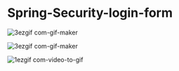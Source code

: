 # Spring-Security-login-form





![3ezgif com-gif-maker](https://user-images.githubusercontent.com/26305085/63642703-57f8ee00-c691-11e9-91c5-ee3269aaef0a.gif)



![3ezgif com-gif-maker](https://user-images.githubusercontent.com/26305085/63642737-fab16c80-c691-11e9-87a6-0f0e7867d165.gif)








![1ezgif com-video-to-gif](https://user-images.githubusercontent.com/26305085/63643068-7feb5000-c697-11e9-8c7f-639e6ecbdf2c.gif)



